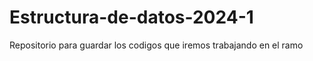 # Estructura-de-datos-2024-1

Repositorio para guardar los codigos que iremos trabajando en el ramo
